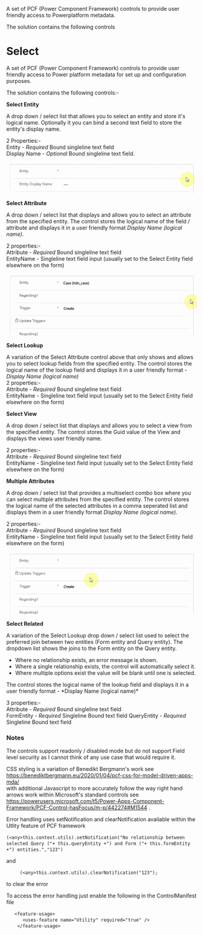 A set of PCF (Power Component Framework) controls to provide user friendly access to Powerplatform metadata.

The solution contains the following controls

Select
=======
A set of PCF (Power Component Framework) controls to provide user friendly access to Power platform metadata for set up and configuration purposes.

The solution contains the following controls:-

**Select Entity**

A drop down / select list that allows you to select an entity and store it's logical name. Optionally it you can bind a second text field to store the entity's display name.  

2 Properties:-  
Entity - *Required* Bound singleline text field  
Display Name - *Optional* Bound singleline text field.

![Entity Select Demo!](Entity%20Select.gif)

**Select Attribute**

A drop down / select list that displays  and allows you to select an attribute from the specified entity. The control stores the logical name of the field / attribute and displays it in a user friendly format *Display Name (logical name)*.

2 properties:-  
Attribute - *Required* Bound singleline text field  
EntityName - Singleline text field input (usually set to the Select Entity field elsewhere on the form)

![Attrbute Select Demo!](Lookup%20Select.gif)

**Select Lookup**

A variation of the Select Attribute control above that only shows and allows you to select lookup fields from the specified entity. The control stores the logical name of the lookup field and  displays it in a user friendly format - *Display Name (logical name)*  
2 properties:-  
Attribute - *Required* Bound singleline text field  
EntityName - Singleline text field input (usually set to the Select Entity field elsewhere on the form)

**Select View**

A drop down / select list that displays and allows you to select a view  from the specified entity. The control stores the Guid value of the View and displays the views user friendly name.
 
2 properties:-  
Attribute - *Required* Bound singleline text field  
EntityName - Singleline text field input (usually set to the Select Entity field elsewhere on the form)

**Multiple Attributes**

A drop down / select list that provides a multiselect combo box where you can select multiple attributes from the specified entity. The control stores the logical name of the selected attributes in a comma seperated list and displays them in a user friendly format *Display Name (logical name)*.

2 properties:-  
Attribute - *Required* Bound singleline text field  
EntityName - Singleline text field input (usually set to the Select Entity field elsewhere on the form)

![Multiple Attribute Select Demo!](multiselect.gif)

**Select Related**

A variation of the Select Lookup drop down / select list used to select the preferred join between two entities (Form entity and Query entity). The dropdown list shows the joins to the Form entity on the Query entity.
<ul>
<li>Where no relationship exists, an error message is shown.  
<li>Where a single relationship exists, the control will automatically select it.  
<li>Where multiple options exist the value will be blank until one is selected.  
</ul>
The control stores the logical name of the lookup field and  displays it in a user friendly format - *Display Name (logical name)*  

3 properties:-  
Attribute - *Required* Bound singleline text field  
FormEntity -  *Required* Singleline Bound text field 
QueryEntity -  *Required* Singleline Bound text field 


<h3>Notes</h3>

The controls support readonly / disabled mode but do not support Field level security as I cannot think of any use case that would require it.  

CSS styling is a variation of Benedikt Bergmann's work see https://benediktbergmann.eu/2020/01/04/pcf-css-for-model-driven-apps-mda/  
with additional Javascript to more accurately follow the way right hand arrows work within Microsoft's standard controls see https://powerusers.microsoft.com/t5/Power-Apps-Component-Framework/PCF-Control-hasFocus/m-p/442274#M1544 .  

Error handling uses setNotification and clearNotification available within the Utlity feature of PCF framework  
~~~
(<any>this.context.utils).setNotification("No relationship between selected Query ("+ this.queryEntity +") and Form ("+ this.formEntity +") entities.","123")    
~~~
and
~~~
     (<any>this.context.utils).clearNotification("123");    
~~~
to clear the error

To access the error handling just enable the following in the ControlManifest file 

~~~
   <feature-usage>    
      <uses-feature name="Utility" required="true" />
    </feature-usage>
~~~

